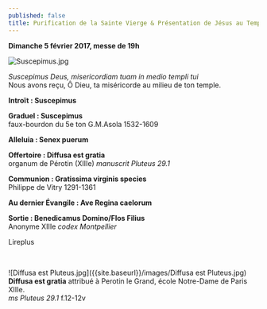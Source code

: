 ```yaml
---
published: false
title: Purification de la Sainte Vierge & Présentation de Jésus au Temple
---
```

**Dimanche 5 février 2017, messe de 19h**  

![Suscepimus.jpg]({{site.baseurl}}/images/Suscepimus.jpg)

*Suscepimus Deus, misericordiam tuam in medio templi tui*  
Nous avons reçu, Ô Dieu, ta miséricorde au milieu de ton temple.

**Introït : Suscepimus**  

**Graduel : Suscepimus**  
faux-bourdon du 5e ton G.M.Asola 1532-1609

**Alleluia : Senex puerum**

**Offertoire : Diffusa est gratia**  
organum de Pérotin (XIIIe) *manuscrit Pluteus 29.1*

**Communion : Gratissima virginis species**  
Philippe de Vitry 1291-1361

**Au dernier Évangile : Ave Regina caelorum**  

**Sortie : Benedicamus Domino/Flos Filius**  
Anonyme XIIIe *codex Montpellier*

Lireplus  

&nbsp;

![Diffusa est Pluteus.jpg]({{site.baseurl}}/images/Diffusa est Pluteus.jpg)
**Diffusa est gratia** attribué à Perotin le Grand, école Notre-Dame de Paris XIIIe.  
*ms Pluteus 29.1*  f.12-12v